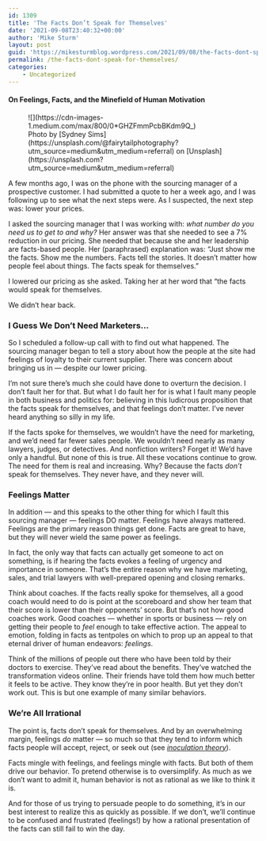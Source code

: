 ```yaml
---
id: 1309
title: 'The Facts Don’t Speak for Themselves'
date: '2021-09-08T23:40:32+00:00'
author: 'Mike Sturm'
layout: post
guid: 'https://mikesturmblog.wordpress.com/2021/09/08/the-facts-dont-speak-for-themselves/'
permalink: /the-facts-dont-speak-for-themselves/
categories:
    - Uncategorized
---
```


#### On Feelings, Facts, and the Minefield of Human Motivation

<figure class="wp-caption">![](https://cdn-images-1.medium.com/max/800/0*GHZFmmPcbBKdm9Q_)<figcaption class="wp-caption-text">Photo by [Sydney Sims](https://unsplash.com/@fairytailphotography?utm_source=medium&utm_medium=referral) on [Unsplash](https://unsplash.com?utm_source=medium&utm_medium=referral)</figcaption></figure>A few months ago, I was on the phone with the sourcing manager of a prospective customer. I had submitted a quote to her a week ago, and I was following up to see what the next steps were. As I suspected, the next step was: lower your prices.

I asked the sourcing manager that I was working with: *what number do you need us to get to and why?* Her answer was that she needed to see a 7% reduction in our pricing. She needed that because she and her leadership are facts-based people. Her (paraphrased) explanation was: “Just show me the facts. Show me the numbers. Facts tell the stories. It doesn’t matter how people feel about things. The facts speak for themselves.”

I lowered our pricing as she asked. Taking her at her word that “the facts would speak for themselves.

We didn’t hear back.

### I Guess We Don’t Need Marketers…

So I scheduled a follow-up call with to find out what happened. The sourcing manager began to tell a story about how the people at the site had feelings of loyalty to their current supplier. There was concern about bringing us in — despite our lower pricing.

I’m not sure there’s much she could have done to overturn the decision. I don’t fault her for that. But what I do fault her for is what I fault many people in both business and politics for: believing in this ludicrous proposition that the facts speak for themselves, and that feelings don’t matter. I’ve never heard anything so silly in my life.

If the facts spoke for themselves, we wouldn’t have the need for marketing, and we’d need far fewer sales people. We wouldn’t need nearly as many lawyers, judges, or detectives. And nonfiction writers? Forget it! We’d have only a handful. But none of this is true. All these vocations continue to grow. The need for them is real and increasing. Why? Because the facts *don’t* speak for themselves. They never have, and they never will.

### Feelings Matter

In addition — and this speaks to the other thing for which I fault this sourcing manager — feelings DO matter. Feelings have always mattered. Feelings are the primary reason things get done. Facts are great to have, but they will never wield the same power as feelings.

In fact, the only way that facts can actually get someone to act on something, is if hearing the facts evokes a feeling of urgency and importance in someone. That’s the entire reason why we have marketing, sales, and trial lawyers with well-prepared opening and closing remarks.

Think about coaches. If the facts really spoke for themselves, all a good coach would need to do is point at the scoreboard and show her team that their score is lower than their opponents’ score. But that’s not how good coaches work. Good coaches — whether in sports or business — rely on getting their people to *feel* enough to take effective action. The appeal to emotion, folding in facts as tentpoles on which to prop up an appeal to that eternal driver of human endeavors: *feelings*.

Think of the millions of people out there who have been told by their doctors to exercise. They’ve read about the benefits. They’ve watched the transformation videos online. Their friends have told them how much better it feels to be active. They know they’re in poor health. But yet they don’t work out. This is but one example of many similar behaviors.

### We’re All Irrational

The point is, facts don’t speak for themselves. And by an overwhelming margin, feelings *do* matter — so much so that they tend to inform which facts people will accept, reject, or seek out (see [*inoculation theory*](https://en.wikipedia.org/wiki/Inoculation_theory)).

Facts mingle with feelings, and feelings mingle with facts. But both of them drive our behavior. To pretend otherwise is to oversimplify. As much as we don’t want to admit it, human behavior is not as rational as we like to think it is.

And for those of us trying to persuade people to do something, it’s in our best interest to realize this as quickly as possible. If we don’t, we’ll continue to be confused and frustrated (feelings!) by how a rational presentation of the facts can still fail to win the day.